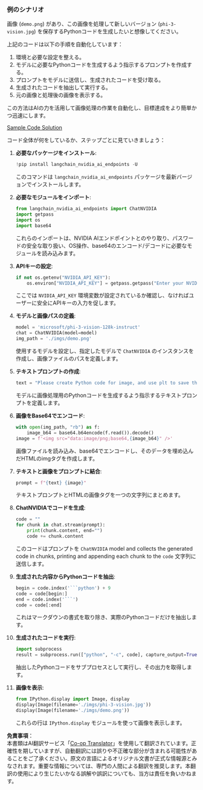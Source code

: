 <!--
CO_OP_TRANSLATOR_METADATA:
{
  "original_hash": "a8de701a2f1eb12b1f82432288d709cf",
  "translation_date": "2025-05-08T05:26:10+00:00",
  "source_file": "md/02.Application/04.Vision/Phi3/E2E_Nvidia_NIM_Vision.md",
  "language_code": "ja"
}
-->
### 例のシナリオ

画像 (`demo.png`) があり、この画像を処理して新しいバージョン (`phi-3-vision.jpg`) を保存するPythonコードを生成したいと想像してください。

上記のコードは以下の手順を自動化しています：

1. 環境と必要な設定を整える。
2. モデルに必要なPythonコードを生成するよう指示するプロンプトを作成する。
3. プロンプトをモデルに送信し、生成されたコードを受け取る。
4. 生成されたコードを抽出して実行する。
5. 元の画像と処理後の画像を表示する。

この方法はAIの力を活用して画像処理の作業を自動化し、目標達成をより簡単かつ迅速にします。

[Sample Code Solution](../../../../../../code/06.E2E/E2E_Nvidia_NIM_Phi3_Vision.ipynb)

コード全体が何をしているか、ステップごとに見ていきましょう：

1. **必要なパッケージをインストール**:
    ```python
    !pip install langchain_nvidia_ai_endpoints -U
    ```
    このコマンドは `langchain_nvidia_ai_endpoints` パッケージを最新バージョンでインストールします。

2. **必要なモジュールをインポート**:
    ```python
    from langchain_nvidia_ai_endpoints import ChatNVIDIA
    import getpass
    import os
    import base64
    ```
    これらのインポートは、NVIDIA AIエンドポイントとのやり取り、パスワードの安全な取り扱い、OS操作、base64のエンコード/デコードに必要なモジュールを読み込みます。

3. **APIキーの設定**:
    ```python
    if not os.getenv("NVIDIA_API_KEY"):
        os.environ["NVIDIA_API_KEY"] = getpass.getpass("Enter your NVIDIA API key: ")
    ```
    ここでは `NVIDIA_API_KEY` 環境変数が設定されているか確認し、なければユーザーに安全にAPIキーの入力を促します。

4. **モデルと画像パスの定義**:
    ```python
    model = 'microsoft/phi-3-vision-128k-instruct'
    chat = ChatNVIDIA(model=model)
    img_path = './imgs/demo.png'
    ```
    使用するモデルを設定し、指定したモデルで `ChatNVIDIA` のインスタンスを作成し、画像ファイルのパスを定義します。

5. **テキストプロンプトの作成**:
    ```python
    text = "Please create Python code for image, and use plt to save the new picture under imgs/ and name it phi-3-vision.jpg."
    ```
    モデルに画像処理用のPythonコードを生成するよう指示するテキストプロンプトを定義します。

6. **画像をBase64でエンコード**:
    ```python
    with open(img_path, "rb") as f:
        image_b64 = base64.b64encode(f.read()).decode()
    image = f'<img src="data:image/png;base64,{image_b64}" />'
    ```
    画像ファイルを読み込み、base64でエンコードし、そのデータを埋め込んだHTMLのimgタグを作成します。

7. **テキストと画像をプロンプトに結合**:
    ```python
    prompt = f"{text} {image}"
    ```
    テキストプロンプトとHTMLの画像タグを一つの文字列にまとめます。

8. **ChatNVIDIAでコードを生成**:
    ```python
    code = ""
    for chunk in chat.stream(prompt):
        print(chunk.content, end="")
        code += chunk.content
    ```
    このコードはプロンプトを `ChatNVIDIA` model and collects the generated code in chunks, printing and appending each chunk to the `code` 文字列に送信します。

9. **生成された内容からPythonコードを抽出**:
    ```python
    begin = code.index('```python') + 9
    code = code[begin:]
    end = code.index('```')
    code = code[:end]
    ```
    これはマークダウンの書式を取り除き、実際のPythonコードだけを抽出します。

10. **生成されたコードを実行**:
    ```python
    import subprocess
    result = subprocess.run(["python", "-c", code], capture_output=True)
    ```
    抽出したPythonコードをサブプロセスとして実行し、その出力を取得します。

11. **画像を表示**:
    ```python
    from IPython.display import Image, display
    display(Image(filename='./imgs/phi-3-vision.jpg'))
    display(Image(filename='./imgs/demo.png'))
    ```
    これらの行は `IPython.display` モジュールを使って画像を表示します。

**免責事項**：  
本書類はAI翻訳サービス「[Co-op Translator](https://github.com/Azure/co-op-translator)」を使用して翻訳されています。正確性を期していますが、自動翻訳には誤りや不正確な部分が含まれる可能性があることをご了承ください。原文の言語によるオリジナル文書が正式な情報源とみなされます。重要な情報については、専門の人間による翻訳を推奨します。本翻訳の使用により生じたいかなる誤解や誤訳についても、当方は責任を負いかねます。